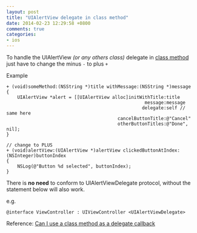 ```yaml
---
layout: post
title: "UIAlertView delegate in class method"
date: 2014-02-23 12:29:58 +0800
comments: true
categories: 
- ios
---
```


To handle the UIAlertView _(or any others class)_  delegate in [class method](https://developer.apple.com/library/ios/documentation/general/conceptual/DevPedia-CocoaCore/ClassMethod.html) just have to change the minus `-` to plus `+`

Example

```obj-c
+ (void)someMethod:(NSString *)title withMessage:(NSString *)message
{
    UIAlertView *alert = [[UIAlertView alloc]initWithTitle:title
                                                   message:message
                                                  delegate:self // same here
                                         cancelButtonTitle:@"Cancel" 
                                         otherButtonTitles:@"Done", nil];
}

// change to PLUS
+ (void)alertView:(UIAlertView *)alertView clickedButtonAtIndex:(NSInteger)buttonIndex
{
    NSLog(@"Button %d selected", buttonIndex);
}
```

There is **no need** to conform to UIAlertViewDelegate protocol, without the statement below will also work.

e.g.
```obj-c
@interface ViewController : UIViewController <UIAlertViewDelegate>
```

Reference: [Can I use a class method as a delegate callback](http://stackoverflow.com/questions/8883521/can-i-use-a-class-method-as-a-delegate-callback/8884262#8884262)
